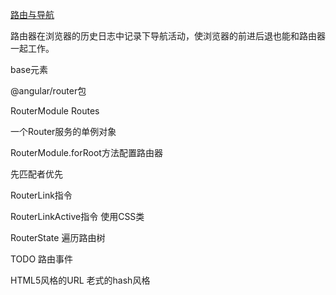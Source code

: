 [路由与导航](https://angular.cn/docs/ts/latest/guide/router.html#!#asynchronous-routing)

路由器在浏览器的历史日志中记录下导航活动，使浏览器的前进后退也能和路由器一起工作。  

base元素  

@angular/router包  

RouterModule Routes  

一个Router服务的单例对象  

RouterModule.forRoot方法配置路由器  

先匹配者优先  

RouterLink指令  

RouterLinkActive指令 使用CSS类  

RouterState  遍历路由树  

TODO 路由事件  

HTML5风格的URL 老式的hash风格  










